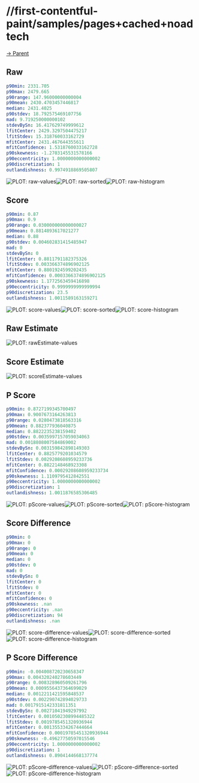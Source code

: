 
# //first-contentful-paint/samples/pages+cached+noadtech

[→ Parent](../..)


## Raw


```yaml
p90min: 2331.705
p90max: 2479.665
p90range: 147.96000000000004
p90mean: 2430.4703457446817
median: 2431.4025
p90stdev: 18.792575469107756
mad: 9.719250000000102
stdevBySn: 16.417629749999612
lfitCenter: 2429.3297504475217
lfitStdev: 15.318760033162729
mfitCenter: 2431.467644355611
mfitConfidence: 1.5318760033162728
p90skewness: -1.2703145531578166
p90eccentricity: 1.0000000000000002
p90discretization: 1
outlandishness: 0.9974918869505807

```

![PLOT: raw-values](./raw/values.svg)![PLOT: raw-sorted](./raw/sorted.svg)![PLOT: raw-histogram](./raw/histogram.svg)
## Score


```yaml
p90min: 0.87
p90max: 0.9
p90range: 0.030000000000000027
p90mean: 0.8814893617021277
median: 0.88
p90stdev: 0.004602831415485947
mad: 0
stdevBySn: 0
lfitCenter: 0.8811791182375326
lfitStdev: 0.003366374896902125
mfitCenter: 0.8801924599202435
mfitConfidence: 0.0003366374896902125
p90skewness: 1.1772563459416898
p90eccentricity: 0.9999999999999994
p90discretization: 23.5
outlandishness: 1.0011589163159271

```

![PLOT: score-values](./score/values.svg)![PLOT: score-sorted](./score/sorted.svg)![PLOT: score-histogram](./score/histogram.svg)
## Raw Estimate

![PLOT: rawEstimate-values](./rawEstimate/values.svg)
## Score Estimate

![PLOT: scoreEstimate-values](./scoreEstimate/values.svg)
## P Score


```yaml
p90min: 0.8727199345700497
p90max: 0.9007673164263813
p90range: 0.0280473818563316
p90mean: 0.882377936040875
median: 0.8822235238159402
p90stdev: 0.0035997157059034063
mad: 0.0018808007584869002
stdevBySn: 0.003159842898149303
lfitCenter: 0.8825779201034579
lfitStdev: 0.0029208608959233736
mfitCenter: 0.8822148468923308
mfitConfidence: 0.00029208608959233734
p90skewness: 1.1109795412842551
p90eccentricity: 1.0000000000000002
p90discretization: 1
outlandishness: 1.0011876585306485

```

![PLOT: pScore-values](./pScore/values.svg)![PLOT: pScore-sorted](./pScore/sorted.svg)![PLOT: pScore-histogram](./pScore/histogram.svg)
## Score Difference


```yaml
p90min: 0
p90max: 0
p90range: 0
p90mean: 0
median: 0
p90stdev: 0
mad: 0
stdevBySn: 0
lfitCenter: 0
lfitStdev: 0
mfitCenter: 0
mfitConfidence: 0
p90skewness: .nan
p90eccentricity: .nan
p90discretization: 94
outlandishness: .nan

```

![PLOT: score-difference-values](./score-difference/values.svg)![PLOT: score-difference-sorted](./score-difference/sorted.svg)![PLOT: score-difference-histogram](./score-difference/histogram.svg)
## P Score Difference


```yaml
p90min: -0.004008720230658347
p90max: 0.004320240278603449
p90range: 0.008328960509261796
p90mean: 0.0009556437364699029
median: 0.0012211421595848537
p90stdev: 0.002290742894029733
mad: 0.0017915142331811351
stdevBySn: 0.00271041949297992
lfitCenter: 0.0010502308994485322
lfitStdev: 0.0019785451320936944
mfitCenter: 0.001355334267444664
mfitConfidence: 0.00019785451320936944
p90skewness: -0.49627750597015546
p90eccentricity: 1.0000000000000002
p90discretization: 1
outlandishness: 0.8904144668137774

```

![PLOT: pScore-difference-values](./pScore-difference/values.svg)![PLOT: pScore-difference-sorted](./pScore-difference/sorted.svg)![PLOT: pScore-difference-histogram](./pScore-difference/histogram.svg)